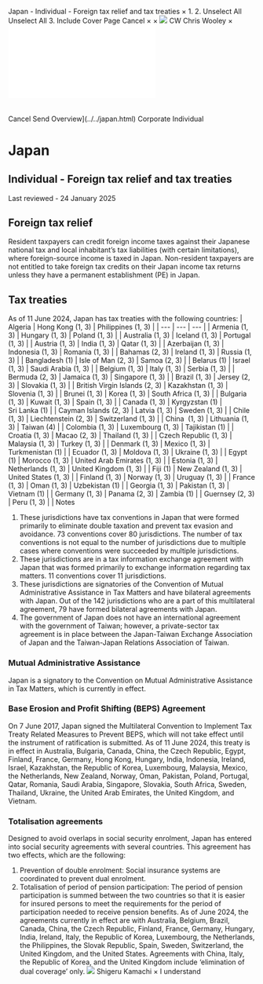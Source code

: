 Japan - Individual - Foreign tax relief and tax treaties
×
1.
2.
Unselect All
Unselect All
3.
Include Cover Page
Cancel
×
×
![](../../-/media/world-wide-tax-summaries/attachments/global---chris-wooley.ashx%3Frev=ac5e5f3223b34096b1afc2a6009c7320&revision=ac5e5f32-23b3-4096-b1af-c2a6009c7320&hash=859B7ADC84DC2CBEC9760E9E6EE7DE6D0A8BFCDF)
CW
Chris Wooley
×
![](foreign-tax-relief-and-tax-treaties.html)
######
Cancel
Send
Overview](../../japan.html)
Corporate
Individual
# Japan
## Individual - Foreign tax relief and tax treaties
Last reviewed - 24 January 2025
## Foreign tax relief
Resident taxpayers can credit foreign income taxes against their Japanese national tax and local inhabitant’s tax liabilities (with certain limitations), where foreign-source income is taxed in Japan. Non-resident taxpayers are not entitled to take foreign tax credits on their Japan income tax returns unless they have a permanent establishment (PE) in Japan.
## Tax treaties
As of 11 June 2024, Japan has tax treaties with the following countries:
| Algeria | Hong Kong (1, 3) | Philippines (1, 3) |
| --- | --- | --- |
| Armenia (1, 3) | Hungary (1, 3) | Poland (1, 3) |
| Australia (1, 3) | Iceland (1, 3) | Portugal (1, 3) |
| Austria (1, 3) | India (1, 3) | Qatar (1, 3) |
| Azerbaijan (1, 3) | Indonesia (1, 3) | Romania (1, 3) |
| Bahamas (2, 3) | Ireland (1, 3) | Russia (1, 3) |
| Bangladesh (1) | Isle of Man (2, 3) | Samoa (2, 3) |
| Belarus (1) | Israel (1, 3) | Saudi Arabia (1, 3) |
| Belgium (1, 3) | Italy (1, 3) | Serbia (1, 3) |
| Bermuda (2, 3) | Jamaica (1, 3) | Singapore (1, 3) |
| Brazil (1, 3) | Jersey (2, 3) | Slovakia (1, 3) |
| British Virgin Islands (2, 3) | Kazakhstan (1, 3) | Slovenia (1, 3) |
| Brunei (1, 3) | Korea (1, 3) | South Africa (1, 3) |
| Bulgaria (1, 3) | Kuwait (1, 3) | Spain (1, 3) |
| Canada (1, 3) | Kyrgyzstan (1) | Sri Lanka (1) |
| Cayman Islands (2, 3) | Latvia (1, 3) | Sweden (1, 3) |
| Chile (1, 3) | Liechtenstein (2, 3) | Switzerland (1, 3) |
| China  (1, 3) | Lithuania (1, 3) | Taiwan (4) |
| Colombia (1, 3) | Luxembourg (1, 3) | Tajikistan (1) |
| Croatia (1, 3) | Macao (2, 3) | Thailand (1, 3) |
| Czech Republic (1, 3) | Malaysia (1, 3) | Turkey (1, 3) |
| Denmark (1, 3) | Mexico (1, 3) | Turkmenistan (1) |
| Ecuador (1, 3) | Moldova (1, 3) | Ukraine (1, 3) |
| Egypt (1) | Morocco (1, 3) | United Arab Emirates (1, 3) |
| Estonia (1, 3) | Netherlands (1, 3) | United Kingdom (1, 3) |
| Fiji (1) | New Zealand (1, 3) | United States (1, 3) |
| Finland (1, 3) | Norway (1, 3) | Uruguay (1, 3) |
| France (1, 3) | Oman (1, 3) | Uzbekistan (1) |
| Georgia (1, 3) | Pakistan (1, 3) | Vietnam (1) |
| Germany (1, 3) | Panama (2, 3) | Zambia (1) |
| Guernsey (2, 3) | Peru (1, 3) |  |
Notes
1. These jurisdictions have tax conventions in Japan that were formed primarily to eliminate double taxation and prevent tax evasion and avoidance. 73 conventions cover 80 jurisdictions. The number of tax conventions is not equal to the number of jurisdictions due to multiple cases where conventions were succeeded by multiple jurisdictions.
2. These jurisdictions are in a tax information exchange agreement with Japan that was formed primarily to exchange information regarding tax matters. 11 conventions cover 11 jurisdictions.
3. These jurisdictions are signatories of the Convention of Mutual Administrative Assistance in Tax Matters and have bilateral agreements with Japan. Out of the 142 jurisdictions who are a part of this multilateral agreement, 79 have formed bilateral agreements with Japan.
4. The government of Japan does not have an international agreement with the government of Taiwan; however, a private-sector tax agreement is in place between the Japan-Taiwan Exchange Association of Japan and the Taiwan-Japan Relations Association of Taiwan.
### Mutual Administrative Assistance
Japan is a signatory to the Convention on Mutual Administrative Assistance in Tax Matters, which is currently in effect.
### Base Erosion and Profit Shifting (BEPS) Agreement
On 7 June 2017, Japan signed the Multilateral Convention to Implement Tax Treaty Related Measures to Prevent BEPS, which will not take effect until the instrument of ratification is submitted. As of 11 June 2024, this treaty is in effect in Australia, Bulgaria, Canada, China, the Czech Republic, Egypt, Finland, France, Germany, Hong Kong, Hungary, India, Indonesia, Ireland, Israel, Kazakhstan, the Republic of Korea, Luxembourg, Malaysia, Mexico, the Netherlands, New Zealand, Norway, Oman, Pakistan, Poland, Portugal, Qatar, Romania, Saudi Arabia, Singapore, Slovakia, South Africa, Sweden, Thailand, Ukraine, the United Arab Emirates, the United Kingdom, and Vietnam.
### Totalisation agreements
Designed to avoid overlaps in social security enrolment, Japan has entered into social security agreements with several countries. This agreement has two effects, which are the following:
1. Prevention of double enrolment: Social insurance systems are coordinated to prevent dual enrolment.
2. Totalisation of period of pension participation: The period of pension participation is summed between the two countries so that it is easier for insured persons to meet the requirements for the period of participation needed to receive pension benefits.
As of June 2024, the agreements currently in effect are with Australia, Belgium, Brazil, Canada, China, the Czech Republic, Finland, France, Germany, Hungary, India, Ireland, Italy, the Republic of Korea, Luxembourg, the Netherlands, the Philippines, the Slovak Republic, Spain, Sweden, Switzerland, the United Kingdom, and the United States. Agreements with China, Italy, the Republic of Korea, and the United Kingdom include ‘elimination of dual coverage’ only.
![](../../-/media/world-wide-tax-summaries/japanshigeru-kamachijapan--shigeru-kamachijpg20220616122404159.ashx%3Frev=4c64e387daa14bf980f3df7ebfdc9085&revision=4c64e387-daa1-4bf9-80f3-df7ebfdc9085&hash=74C39BAF861BCAD24DD7FC8E346A81A5589118E3)
Shigeru Kamachi
×
I understand